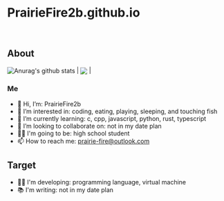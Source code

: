 # PrairieFire2b.github.io
<br/>

## About

<img align="center" src="https://github-readme-stats.vercel.app/api?username=PrairieFire2b&show_icons=true&theme=buefy&hide_border=true" alt="Anurag's github stats" /> | <img align="center" src="https://github-readme-stats.vercel.app/api/top-langs/?username=PrairieFire2b&layout=compact&theme=buefy&hide_border=true" /> |

### Me
- 👋 Hi, I’m: PrairieFire2b
- 👀 I’m interested in: coding, eating, playing, sleeping, and touching fish
- 🌱 I’m currently learning: c, cpp, javascript, python, rust, typescript
- 💞️ I’m looking to collaborate on: not in my date plan
- 👨‍🎓 I'm going to be: high school student
- 📫 How to reach me: prairie-fire@outlook.com

## Target
- 👨‍💻 I'm developing: programming language, virtual machine
- 📚 I'm writing: not in my date plan
